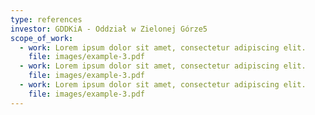 ```yaml
---
type: references
investor: GDDKiA - Oddział w Zielonej Górze5
scope_of_work:
  - work: Lorem ipsum dolor sit amet, consectetur adipiscing elit.
    file: images/example-3.pdf
  - work: Lorem ipsum dolor sit amet, consectetur adipiscing elit.
    file: images/example-3.pdf
  - work: Lorem ipsum dolor sit amet, consectetur adipiscing elit.
    file: images/example-3.pdf
---
```

